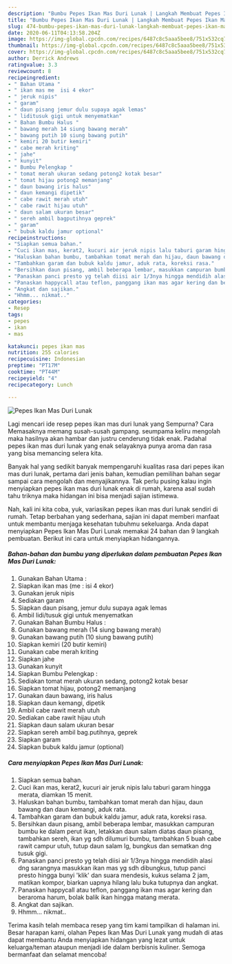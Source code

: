 ```yaml
---
description: "Bumbu Pepes Ikan Mas Duri Lunak | Langkah Membuat Pepes Ikan Mas Duri Lunak Yang Enak Dan Mudah"
title: "Bumbu Pepes Ikan Mas Duri Lunak | Langkah Membuat Pepes Ikan Mas Duri Lunak Yang Enak Dan Mudah"
slug: 474-bumbu-pepes-ikan-mas-duri-lunak-langkah-membuat-pepes-ikan-mas-duri-lunak-yang-enak-dan-mudah
date: 2020-06-11T04:13:58.204Z
image: https://img-global.cpcdn.com/recipes/6487c8c5aaa5bee8/751x532cq70/pepes-ikan-mas-duri-lunak-foto-resep-utama.jpg
thumbnail: https://img-global.cpcdn.com/recipes/6487c8c5aaa5bee8/751x532cq70/pepes-ikan-mas-duri-lunak-foto-resep-utama.jpg
cover: https://img-global.cpcdn.com/recipes/6487c8c5aaa5bee8/751x532cq70/pepes-ikan-mas-duri-lunak-foto-resep-utama.jpg
author: Derrick Andrews
ratingvalue: 3.3
reviewcount: 8
recipeingredient:
- " Bahan Utama "
- " ikan mas me  isi 4 ekor"
- " jeruk nipis"
- " garam"
- " daun pisang jemur dulu supaya agak lemas"
- " liditusuk gigi untuk menyematkan"
- " Bahan Bumbu Halus "
- " bawang merah 14 siung bawang merah"
- " bawang putih 10 siung bawang putih"
- " kemiri 20 butir kemiri"
- " cabe merah kriting"
- " jahe"
- " kunyit"
- " Bumbu Pelengkap "
- " tomat merah ukuran sedang potong2 kotak besar"
- " tomat hijau potong2 memanjang"
- " daun bawang iris halus"
- " daun kemangi dipetik"
- " cabe rawit merah utuh"
- " cabe rawit hijau utuh"
- " daun salam ukuran besar"
- " sereh ambil bagputihnya geprek"
- " garam"
- " bubuk kaldu jamur optional"
recipeinstructions:
- "Siapkan semua bahan."
- "Cuci ikan mas, kerat2, kucuri air jeruk nipis lalu taburi garam hingga merata, diamkan 15 menit."
- "Haluskan bahan bumbu, tambahkan tomat merah dan hijau, daun bawang dan daun kemangi, aduk rata."
- "Tambahkan garam dan bubuk kaldu jamur, aduk rata, koreksi rasa."
- "Bersihkan daun pisang, ambil beberapa lembar, masukkan campuran bumbu ke dalam perut ikan, letakkan daun salam diatas daun pisang, tambahkan sereh, ikan yg sdh dilumuri bumbu, tambahkan 5 buah cabe rawit campur utuh, tutup daun salam lg, bungkus dan sematkan dng tusuk gigi."
- "Panaskan panci presto yg telah diisi air 1/3nya hingga mendidih alasi dng sarangnya masukkan ikan mas yg sdh dibungkus, tutup panci presto hingga bunyi &#39;klik&#39; dan suara mendesis, kukus selama 2 jam, matikan kompor, biarkan uapnya hilang lalu buka tutupnya dan angkat."
- "Panaskan happycall atau teflon, panggang ikan mas agar kering dan beraroma harum, bolak balik ikan hingga matang merata."
- "Angkat dan sajikan."
- "Hhmm... nikmat.."
categories:
- Resep
tags:
- pepes
- ikan
- mas

katakunci: pepes ikan mas 
nutrition: 255 calories
recipecuisine: Indonesian
preptime: "PT17M"
cooktime: "PT44M"
recipeyield: "4"
recipecategory: Lunch

---
```



![Pepes Ikan Mas Duri Lunak](https://img-global.cpcdn.com/recipes/6487c8c5aaa5bee8/751x532cq70/pepes-ikan-mas-duri-lunak-foto-resep-utama.jpg)

Lagi mencari ide resep pepes ikan mas duri lunak yang Sempurna? Cara Memasaknya memang susah-susah gampang. seumpama keliru mengolah maka hasilnya akan hambar dan justru cenderung tidak enak. Padahal pepes ikan mas duri lunak yang enak selayaknya punya aroma dan rasa yang bisa memancing selera kita.



Banyak hal yang sedikit banyak mempengaruhi kualitas rasa dari pepes ikan mas duri lunak, pertama dari jenis bahan, kemudian pemilihan bahan segar sampai cara mengolah dan menyajikannya. Tak perlu pusing kalau ingin menyiapkan pepes ikan mas duri lunak enak di rumah, karena asal sudah tahu triknya maka hidangan ini bisa menjadi sajian istimewa.


Nah, kali ini kita coba, yuk, variasikan pepes ikan mas duri lunak sendiri di rumah. Tetap berbahan yang sederhana, sajian ini dapat memberi manfaat untuk membantu menjaga kesehatan tubuhmu sekeluarga. Anda dapat menyiapkan Pepes Ikan Mas Duri Lunak memakai 24 bahan dan 9 langkah pembuatan. Berikut ini cara untuk menyiapkan hidangannya.

<!--inarticleads1-->

##### Bahan-bahan dan bumbu yang diperlukan dalam pembuatan Pepes Ikan Mas Duri Lunak:

1. Gunakan  Bahan Utama :
1. Siapkan  ikan mas (me : isi 4 ekor)
1. Gunakan  jeruk nipis
1. Sediakan  garam
1. Siapkan  daun pisang, jemur dulu supaya agak lemas
1. Ambil  lidi/tusuk gigi untuk menyematkan
1. Gunakan  Bahan Bumbu Halus :
1. Gunakan  bawang merah (14 siung bawang merah)
1. Gunakan  bawang putih (10 siung bawang putih)
1. Siapkan  kemiri (20 butir kemiri)
1. Gunakan  cabe merah kriting
1. Siapkan  jahe
1. Gunakan  kunyit
1. Siapkan  Bumbu Pelengkap :
1. Sediakan  tomat merah ukuran sedang, potong2 kotak besar
1. Siapkan  tomat hijau, potong2 memanjang
1. Gunakan  daun bawang, iris halus
1. Siapkan  daun kemangi, dipetik
1. Ambil  cabe rawit merah utuh
1. Sediakan  cabe rawit hijau utuh
1. Siapkan  daun salam ukuran besar
1. Siapkan  sereh ambil bag.putihnya, geprek
1. Siapkan  garam
1. Siapkan  bubuk kaldu jamur (optional)




<!--inarticleads2-->

##### Cara menyiapkan Pepes Ikan Mas Duri Lunak:

1. Siapkan semua bahan.
1. Cuci ikan mas, kerat2, kucuri air jeruk nipis lalu taburi garam hingga merata, diamkan 15 menit.
1. Haluskan bahan bumbu, tambahkan tomat merah dan hijau, daun bawang dan daun kemangi, aduk rata.
1. Tambahkan garam dan bubuk kaldu jamur, aduk rata, koreksi rasa.
1. Bersihkan daun pisang, ambil beberapa lembar, masukkan campuran bumbu ke dalam perut ikan, letakkan daun salam diatas daun pisang, tambahkan sereh, ikan yg sdh dilumuri bumbu, tambahkan 5 buah cabe rawit campur utuh, tutup daun salam lg, bungkus dan sematkan dng tusuk gigi.
1. Panaskan panci presto yg telah diisi air 1/3nya hingga mendidih alasi dng sarangnya masukkan ikan mas yg sdh dibungkus, tutup panci presto hingga bunyi &#39;klik&#39; dan suara mendesis, kukus selama 2 jam, matikan kompor, biarkan uapnya hilang lalu buka tutupnya dan angkat.
1. Panaskan happycall atau teflon, panggang ikan mas agar kering dan beraroma harum, bolak balik ikan hingga matang merata.
1. Angkat dan sajikan.
1. Hhmm... nikmat..




Terima kasih telah membaca resep yang tim kami tampilkan di halaman ini. Besar harapan kami, olahan Pepes Ikan Mas Duri Lunak yang mudah di atas dapat membantu Anda menyiapkan hidangan yang lezat untuk keluarga/teman ataupun menjadi ide dalam berbisnis kuliner. Semoga bermanfaat dan selamat mencoba!
